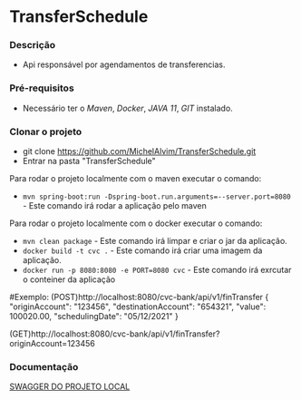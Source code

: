 # TransferSchedule

### Descrição

- Api responsável por agendamentos de transferencias.
 

### Pré-requisitos 

- Necessário ter o *Maven*, *Docker*, *JAVA 11*, *GIT* instalado.    

### Clonar o projeto

- git clone https://github.com/MichelAlvim/TransferSchedule.git
- Entrar na pasta "TransferSchedule"


Para rodar o projeto localmente com o maven executar o comando:
- `mvn spring-boot:run -Dspring-boot.run.arguments=--server.port=8080` - Este comando irá rodar a aplicação pelo maven

Para rodar o projeto localmente com o docker executar o comando:
- `mvn clean package` - Este comando irá limpar e criar o jar da aplicação.
- `docker build -t cvc .` - Este comando irá criar uma imagem da aplicação.
- `docker run -p 8080:8080 -e PORT=8080 cvc` - Este comando irá exrcutar o conteiner da aplicação

#Exemplo:
(POST)http://localhost:8080/cvc-bank/api/v1/finTransfer
{
	"originAccount": "123456",
    "destinationAccount": "654321",
    "value": 100020.00,
    "schedulingDate": "05/12/2021"
}


(GET)http://localhost:8080/cvc-bank/api/v1/finTransfer?originAccount=123456
 
### Documentação

[SWAGGER DO PROJETO LOCAL](http://localhost:8080/cvc-bank/swagger-ui.html)





